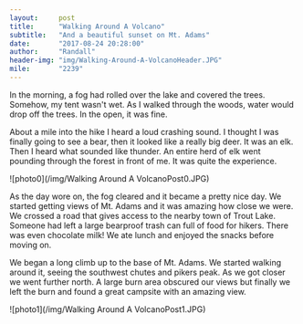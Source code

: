 ```yaml
---
layout:     post
title:      "Walking Around A Volcano"
subtitle:   "And a beautiful sunset on Mt. Adams"
date:       "2017-08-24 20:28:00"
author:     "Randall"
header-img: "img/Walking-Around-A-VolcanoHeader.JPG"
mile:       "2239"
---
```

In the morning, a fog had rolled over the lake and covered the trees. Somehow, my tent wasn't wet. As I walked through the woods, water would drop off the trees. In the open, it was fine.

About a mile into the hike I heard a loud crashing sound. I thought I was finally going to see a bear, then it looked like a really big deer. It was an elk. Then I heard what sounded like thunder. An entire herd of elk went pounding through the forest in front of me. It was quite the experience.

![photo0](/img/Walking Around A VolcanoPost0.JPG)

As the day wore on, the fog cleared and it became a pretty nice day. We started getting views of Mt. Adams and it was amazing how close we were. We crossed a road that gives access to the nearby town of Trout Lake. Someone had left a large bearproof trash can full of food for hikers. There was even chocolate milk! We ate lunch and enjoyed the snacks before moving on.

We began a long climb up to the base of Mt. Adams. We started walking around it, seeing the southwest chutes and pikers peak. As we got closer we went further north. A large burn area obscured our views but finally we left the burn and found a great campsite with an amazing view.

![photo1](/img/Walking Around A VolcanoPost1.JPG)
